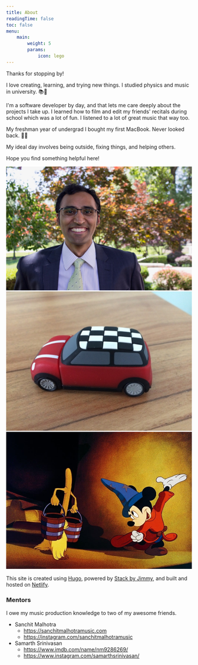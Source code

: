 ```yaml
---
title: About
readingTime: false
toc: false
menu:
    main: 
        weight: 5
        params:
            icon: lego
---
```


Thanks for stopping by!

I love creating, learning, and trying new things. I studied physics and music in university. 📚🎼

I'm a software developer by day, and that lets me care deeply about the projects I take up. I learned how to film and edit my friends' recitals during school which was a lot of fun. I listened to a lot of great music that way too.

My freshman year of undergrad I bought my first MacBook. Never looked back. 🧑‍💻

My ideal day involves being outside, fixing things, and helping others.

Hope you find something helpful here!

![](profile.jpg)
![](mini-car.jpg)
![](fantasia.jpg)

This site is created using [Hugo](https://gohugo.io), powered by [Stack by Jimmy](https://github.com/CaiJimmy/hugo-theme-stack), and built and hosted on [Netlify](https://www.netlify.com).

### Mentors

I owe my music production knowledge to two of my awesome friends.

* Sanchit Malhotra
  * https://sanchitmalhotramusic.com
  * https://instagram.com/sanchitmalhotramusic
* Samarth Srinivasan
  * https://www.imdb.com/name/nm9286269/
  * https://www.instagram.com/samarthsrinivasan/
